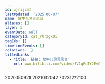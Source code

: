 ```yaml
---
id: ajrijcm3
lastUpdated: '2025-06-07'
name: 放牛儿灵异录音
aliases: []
layer: 5
eventDate: null
categoryId: cat_r0rzgkOi
tagIds: []
timelineEvents: []
relations: []
titledLinks:
  - title: '链接: 放牛儿灵异录音'
    url: www.bilibili.com/video/BV1qFqTY2EvC
---
```

2020050920 2021032042 20231222100
